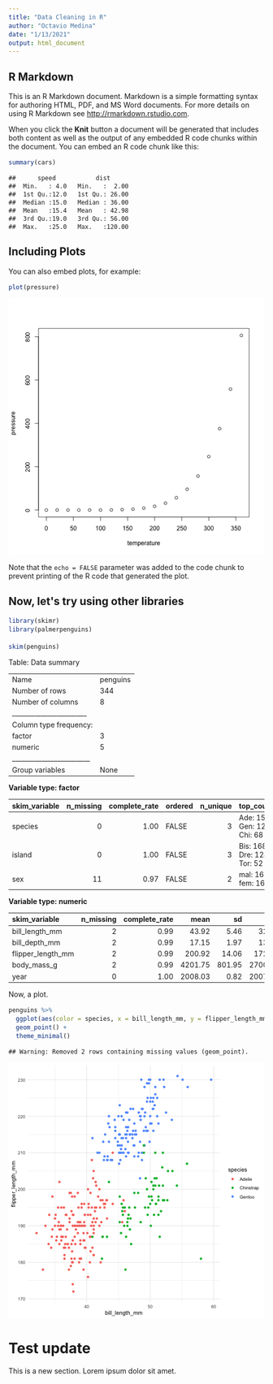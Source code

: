 ```yaml
---
title: "Data Cleaning in R"
author: "Octavio Medina"
date: "1/13/2021"
output: html_document
---
```




## R Markdown

This is an R Markdown document. Markdown is a simple formatting syntax for authoring HTML, PDF, and MS Word documents. For more details on using R Markdown see <http://rmarkdown.rstudio.com>.

When you click the **Knit** button a document will be generated that includes both content as well as the output of any embedded R code chunks within the document. You can embed an R code chunk like this:



```r
summary(cars)
```

```
##      speed           dist       
##  Min.   : 4.0   Min.   :  2.00  
##  1st Qu.:12.0   1st Qu.: 26.00  
##  Median :15.0   Median : 36.00  
##  Mean   :15.4   Mean   : 42.98  
##  3rd Qu.:19.0   3rd Qu.: 56.00  
##  Max.   :25.0   Max.   :120.00
```



## Including Plots

You can also embed plots, for example:


```r
plot(pressure)
```

![plot of chunk unnamed-chunk-3](figure/unnamed-chunk-3-1.png)

Note that the `echo = FALSE` parameter was added to the code chunk to prevent printing of the R code that generated the plot.

## Now, let's try using other libraries


```r
library(skimr)
library(palmerpenguins)

skim(penguins)
```


Table: Data summary

|                         |         |
|:------------------------|:--------|
|Name                     |penguins |
|Number of rows           |344      |
|Number of columns        |8        |
|_______________________  |         |
|Column type frequency:   |         |
|factor                   |3        |
|numeric                  |5        |
|________________________ |         |
|Group variables          |None     |


**Variable type: factor**

|skim_variable | n_missing| complete_rate|ordered | n_unique|top_counts                  |
|:-------------|---------:|-------------:|:-------|--------:|:---------------------------|
|species       |         0|          1.00|FALSE   |        3|Ade: 152, Gen: 124, Chi: 68 |
|island        |         0|          1.00|FALSE   |        3|Bis: 168, Dre: 124, Tor: 52 |
|sex           |        11|          0.97|FALSE   |        2|mal: 168, fem: 165          |


**Variable type: numeric**

|skim_variable     | n_missing| complete_rate|    mean|     sd|     p0|     p25|     p50|    p75|   p100|hist  |
|:-----------------|---------:|-------------:|-------:|------:|------:|-------:|-------:|------:|------:|:-----|
|bill_length_mm    |         2|          0.99|   43.92|   5.46|   32.1|   39.23|   44.45|   48.5|   59.6|▃▇▇▆▁ |
|bill_depth_mm     |         2|          0.99|   17.15|   1.97|   13.1|   15.60|   17.30|   18.7|   21.5|▅▅▇▇▂ |
|flipper_length_mm |         2|          0.99|  200.92|  14.06|  172.0|  190.00|  197.00|  213.0|  231.0|▂▇▃▅▂ |
|body_mass_g       |         2|          0.99| 4201.75| 801.95| 2700.0| 3550.00| 4050.00| 4750.0| 6300.0|▃▇▆▃▂ |
|year              |         0|          1.00| 2008.03|   0.82| 2007.0| 2007.00| 2008.00| 2009.0| 2009.0|▇▁▇▁▇ |


Now, a plot.


```r
penguins %>%
  ggplot(aes(color = species, x = bill_length_mm, y = flipper_length_mm)) +
  geom_point() +
  theme_minimal()
```

```
## Warning: Removed 2 rows containing missing values (geom_point).
```

![plot of chunk unnamed-chunk-5](figure/unnamed-chunk-5-1.png)


# Test update

This is a new section. Lorem ipsum dolor sit amet.

